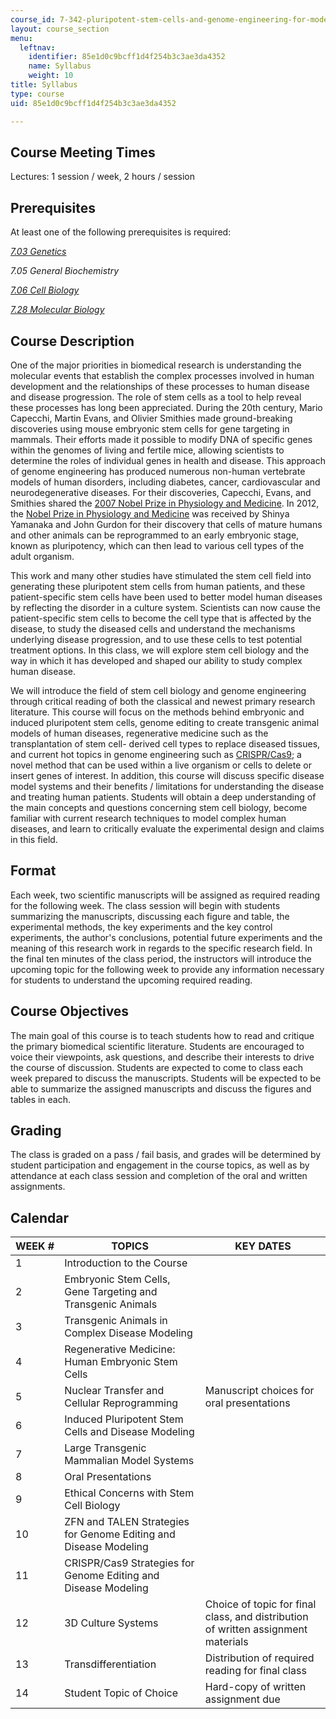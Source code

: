 ```yaml
---
course_id: 7-342-pluripotent-stem-cells-and-genome-engineering-for-modeling-human-diseases-spring-2015
layout: course_section
menu:
  leftnav:
    identifier: 85e1d0c9bcff1d4f254b3c3ae3da4352
    name: Syllabus
    weight: 10
title: Syllabus
type: course
uid: 85e1d0c9bcff1d4f254b3c3ae3da4352

---
```


Course Meeting Times
--------------------

Lectures: 1 session / week, 2 hours / session

Prerequisites
-------------

At least one of the following prerequisites is required:

[_7.03 Genetics_](/courses/7-03-genetics-fall-2004/)

_7.05 General Biochemistry_

[_7.06 Cell Biology_](/courses/7-06-cell-biology-spring-2007/)

[_7.28 Molecular Biology_](/courses/7-28-molecular-biology-spring-2005/)

Course Description
------------------

One of the major priorities in biomedical research is understanding the molecular events that establish the complex processes involved in human development and the relationships of these processes to human disease and disease progression. The role of stem cells as a tool to help reveal these processes has long been appreciated. During the 20th century, Mario Capecchi, Martin Evans, and Olivier Smithies made ground-breaking discoveries using mouse embryonic stem cells for gene targeting in mammals. Their efforts made it possible to modify DNA of specific genes within the genomes of living and fertile mice, allowing scientists to determine the roles of individual genes in health and disease. This approach of genome engineering has produced numerous non-human vertebrate models of human disorders, including diabetes, cancer, cardiovascular and neurodegenerative diseases. For their discoveries, Capecchi, Evans, and Smithies shared the [2007 Nobel Prize in Physiology and Medicine](http://www.nobelprize.org/nobel_prizes/medicine/laureates/2007/). In 2012, the [Nobel Prize in Physiology and Medicine](http://www.nobelprize.org/nobel_prizes/medicine/laureates/2012/press.html) was received by Shinya Yamanaka and John Gurdon for their discovery that cells of mature humans and other animals can be reprogrammed to an early embryonic stage, known as pluripotency, which can then lead to various cell types of the adult organism.

This work and many other studies have stimulated the stem cell field into generating these pluripotent stem cells from human patients, and these patient-specific stem cells have been used to better model human diseases by reflecting the disorder in a culture system. Scientists can now cause the patient-specific stem cells to become the cell type that is affected by the disease, to study the diseased cells and understand the mechanisms underlying disease progression, and to use these cells to test potential treatment options. In this class, we will explore stem cell biology and the way in which it has developed and shaped our ability to study complex human disease.

We will introduce the field of stem cell biology and genome engineering through critical reading of both the classical and newest primary research literature. This course will focus on the methods behind embryonic and induced pluripotent stem cells, genome editing to create transgenic animal models of human diseases, regenerative medicine such as the transplantation of stem cell- derived cell types to replace diseased tissues, and current hot topics in genome engineering such as [CRISPR/Cas9](http://en.wikipedia.org/wiki/CRISPR); a novel method that can be used within a live organism or cells to delete or insert genes of interest. In addition, this course will discuss specific disease model systems and their benefits / limitations for understanding the disease and treating human patients. Students will obtain a deep understanding of the main concepts and questions concerning stem cell biology, become familiar with current research techniques to model complex human diseases, and learn to critically evaluate the experimental design and claims in this field.

Format
------

Each week, two scientific manuscripts will be assigned as required reading for the following week. The class session will begin with students summarizing the manuscripts, discussing each figure and table, the experimental methods, the key experiments and the key control experiments, the author's conclusions, potential future experiments and the meaning of this research work in regards to the specific research field. In the final ten minutes of the class period, the instructors will introduce the upcoming topic for the following week to provide any information necessary for students to understand the upcoming required reading.

Course Objectives
-----------------

The main goal of this course is to teach students how to read and critique the primary biomedical scientific literature. Students are encouraged to voice their viewpoints, ask questions, and describe their interests to drive the course of discussion. Students are expected to come to class each week prepared to discuss the manuscripts. Students will be expected to be able to summarize the assigned manuscripts and discuss the figures and tables in each.

Grading
-------

The class is graded on a pass / fail basis, and grades will be determined by student participation and engagement in the course topics, as well as by attendance at each class session and completion of the oral and written assignments.

Calendar
--------

| WEEK # | TOPICS | KEY DATES |
| --- | --- | --- |
| 1 | Introduction to the Course | &nbsp; |
| 2 | Embryonic Stem Cells, Gene Targeting and Transgenic Animals | &nbsp; |
| 3 | Transgenic Animals in Complex Disease Modeling | &nbsp; |
| 4 | Regenerative Medicine: Human Embryonic Stem Cells | &nbsp; |
| 5 | Nuclear Transfer and Cellular Reprogramming | Manuscript choices for oral presentations |
| 6 | Induced Pluripotent Stem Cells and Disease Modeling | &nbsp; |
| 7 | Large Transgenic Mammalian Model Systems | &nbsp; |
| 8 | Oral Presentations | &nbsp; |
| 9 | Ethical Concerns with Stem Cell Biology | &nbsp; |
| 10 | ZFN and TALEN Strategies for Genome Editing and Disease Modeling | &nbsp; |
| 11 | CRISPR/Cas9 Strategies for Genome Editing and Disease Modeling | &nbsp; |
| 12 | 3D Culture Systems | Choice of topic for final class, and distribution of written assignment materials |
| 13 | Transdifferentiation | Distribution of required reading for final class |
| 14 | Student Topic of Choice | Hard-copy of written assignment due